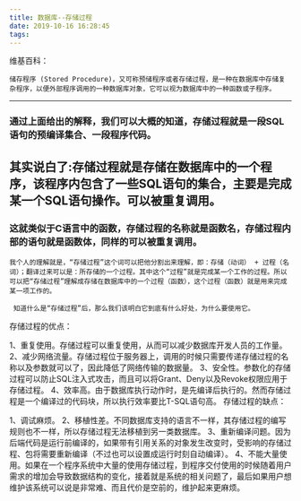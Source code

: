 ```yaml
---
title: 数据库--存储过程
date: 2019-10-16 16:28:45
tags:
---
```


维基百科：

    储存程序 (Stored Procedure)，又可称预储程序或者存储过程，是一种在数据库中存储复杂程序，以便外部程序调用的一种数据库对象，它可以视为数据库中的一种函数或子程序。

---------------------------------------------------------------

   <!--more-->

### 通过上面给出的解释，我们可以大概的知道，存储过程就是一段SQL语句的预编译集合、一段程序代码。

## 其实说白了:**存储过程就是存储在数据库中的一个程序，该程序内包含了一些SQL语句的集合，主要是完成某一个SQL语句操作**。可以被重复调用。

### 这就类似于C语言中的函数，存储过程的名称就是函数名，存储过程内部的语句就是函数体，同样的可以被重复调用。

    我个人的理解就是，“存储过程”这个词可以把他分割出来理解，即：存储（动词） + 过程（名词）；翻译过来可以是：所存储的一个过程。其中这个“过程”就是完成某一个工作的过程。所以可以把“存储过程”理解成存储在数据库中的一个过程（函数），这个过程（函数）就是用来完成某一项工作的。
    
     知道什么是“存储过程”后，那么我们该明白它到底有什么好处，为什么要使用它。

存储过程的优点：


1、重复使用。存储过程可以重复使用，从而可以减少数据库开发人员的工作量。
2、减少网络流量。存储过程位于服务器上，调用的时候只需要传递存储过程的名称以及参数就可以了，因此降低了网络传输的数据量。
3、安全性。参数化的存储过程可以防止SQL注入式攻击，而且可以将Grant、Deny以及Revoke权限应用于存储过程。
4、效率高。由于数据库执行动作时，是先编译后执行的。然而存储过程是一个编译过的代码块，所以执行效率要比T-SQL语句高。
存储过程的缺点：

1、调试麻烦。
2、移植性差。不同数据库支持的语言不一样，其存储过程的编写规则也不一样，所以存储过程无法移植到另一类数据库。
3、重新编译问题。因为后端代码是运行前编译的，如果带有引用关系的对象发生改变时，受影响的存储过程、包将需要重新编译（不过也可以设置成运行时刻自动编译）。
4、不能大量使用。如果在一个程序系统中大量的使用存储过程，到程序交付使用的时候随着用户需求的增加会导致数据结构的变化，接着就是系统的相关问题了，最后如果用户想维护该系统可以说是非常难、而且代价是空前的，维护起来更麻烦。